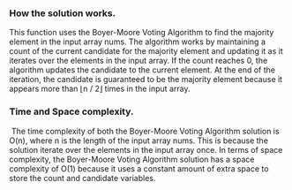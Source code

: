 ### How the solution works.
This function uses the Boyer-Moore Voting Algorithm to find the majority element in the input array nums. The algorithm works by maintaining a count of the current candidate for the majority element and updating it as it iterates over the elements in the input array. If the count reaches 0, the algorithm updates the candidate to the current element. At the end of the iteration, the candidate is guaranteed to be the majority element because it appears more than ⌊n / 2⌋ times in the input array.
​
### Time and Space complexity.
​
The time complexity of both the Boyer-Moore Voting Algorithm solution is O(n), where n is the length of the input array nums. This is because the solution iterate over the elements in the input array once.
​
In terms of space complexity, the Boyer-Moore Voting Algorithm solution has a space complexity of O(1) because it uses a constant amount of extra space to store the count and candidate variables.